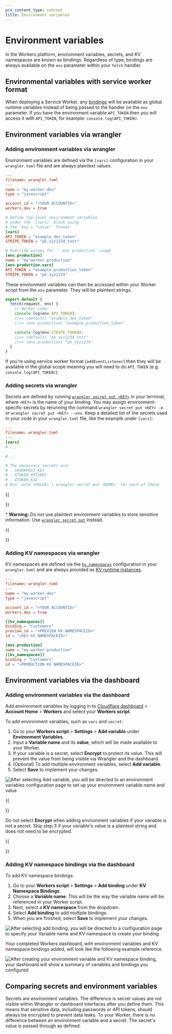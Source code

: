 ```yaml
---
pcx_content_type: concept
title: Environment variables
---
```


# Environment variables

In the Workers platform, environment variables, secrets, and KV namespaces are known as bindings. Regardless of type, bindings are always available on the `env` parameter within your `fetch` handler.

## Environmental variables with service worker format

When deploying a Service Worker, any [bindings](/workers/platform/environment-variables/) will be available as global runtime variables instead of being passed to the handler on the `env` parameter. If you have the environment variable `API_TOKEN` then you will access it with `API_TOKEN`, for example: `console.log(API_TOKEN)`.

## Environment variables via wrangler

### Adding environment variables via wrangler

Environment variables are defined via the `[vars]` configuration in your `wrangler.toml` file and are always plaintext values.

```toml
---
filename: wrangler.toml
---
name = "my-worker-dev"
type = "javascript"

account_id = "<YOUR ACCOUNTID>"
workers_dev = true

# Define top-level environment variables
# under the `[vars]` block using
# the `key = "value"` format
[vars]
API_TOKEN = "example_dev_token"
STRIPE_TOKEN = "pk_xyz1234_test"

# Override values for `--env production` usage
[env.production]
name = "my-worker-production"
[env.production.vars]
API_TOKEN = "example_production_token"
STRIPE_TOKEN = "pk_xyz1234"
```

These environment variables can then be accessed within your Worker script from the `env` parameter. They will be plaintext strings.

```js
export default {
  fetch(request, env) {
    // Worker code:
    console.log(env.API_TOKEN);
    //=> (default) "example_dev_token"
    //=> (env.production) "example_production_token"

    console.log(env.STRIPE_TOKEN);
    //=> (default) "pk_xyz1234_test"
    //=> (env.production) "pk_xyz1234"
  }
}
```

If you're using service worker format (`addEventListener`) then they will be available in the global scope meaning you will need to do `API_TOKEN` (e.g. `console.log(API_TOKEN)`).

### Adding secrets via wrangler

Secrets are defined by running [`wrangler secret put <KEY>`](/workers/wrangler/commands/#secret) in your terminal, where `<KEY>` is the name of your binding. You may assign environment-specific secrets by rerunning the command `wrangler secret put <KEY> -e` or `wrangler secret put <KEY> --env`. Keep a detailed list of the secrets used in your code in your `wrangler.toml` file, like the example under `[vars]`:

```toml
---
filename: wrangler.toml
---
[vars]
# ...

# ...

# The necessary secrets are:
# - SPARKPOST_KEY
# - GTOKEN_PRIVKEY
# - GTOKEN_KID
# Run `echo <VALUE> | wrangler secret put <NAME>` for each of these
```

{{<Aside type="warning">}}

\* **Warning:** Do not use plaintext environment variables to store sensitive information. Use [`wrangler secret put`](/workers/wrangler/commands/#secret) instead.

{{</Aside>}}

### Adding KV namespaces via wrangler

KV namespaces are defined via the [`kv_namespaces`](/workers/wrangler/configuration/#kv_namespaces) configuration in your `wrangler.toml` and are always provided as [KV runtime instances](/workers/runtime-apis/kv/).

```toml
---
filename: wrangler.toml
---
name = "my-worker-dev"
type = "javascript"

account_id = "<YOUR ACCOUNTID>"
workers_dev = true

[[kv_namespaces]]
binding = "Customers"
preview_id = "<PREVIEW KV NAMESPACEID>"
id = "<DEV KV NAMESPACEID>"

[env.production]
name = "my-worker-production"
[[kv_namespaces]]
binding = "Customers"
id = "<PRODUCTION KV NAMESPACEID>"
```

## Environment variables via the dashboard

### Adding environment variables via the dashboard

Add environment variables by logging in to [Cloudflare dashboard](https://dash.cloudflare.com/) > **Account Home** > **Workers** and select your **Workers script**.

To add environment variables, such as `vars` and `secret`:

1.  Go to your **Workers script** > **Settings** > **Add variable** under **Environment Variables**.
2.  Input a **Variable name** and its **value**, which will be made available to your Worker.
3.  If your variable is a secret, select **Encrypt** to protect its value. This will prevent the value from being visible via Wrangler and the dashboard.
4.  (Optional) To add multiple environment variables, select **Add variable**.
5.  Select **Save** to implement your changes.

![After selecting Add variable, you will be directed to an environment variables configuration page to set up your environment variable name and value](../media/env_variables_dash.png)

{{<Aside type="warning" header="Plaintext strings and secrets">}}

Do not select **Encrypt** when adding environment variables if your variable is not a secret. Skip step 3 if your variable's value is a plaintext string and does not need to be encrypted.

{{</Aside>}}

### Adding KV namespace bindings via the dashboard

To add KV namespace bindings:

1.  Go to your **Workers script** > **Settings** > **Add binding** under **KV Namespace Bindings**.
2.  Choose a **Variable name**. This will be the way the variable name will be referenced in your Worker script.
3.  Next, select a **KV namespace** from the dropdown.
4.  Select **Add binding** to add multiple bindings.
5.  When you are finished, select **Save** to implement your changes.

![After selecting add binding, you will be directed to a configuration page to specify your Variable name and KV namespace to create your binding](../media/kv_namespace_bindings.png)

Your completed Workers dashboard, with environment variables and KV namespace bindings added, will look like the following example reference.

![After creating your environment variable and KV namespace binding, your dashboard will show a summary of variables and bindings you configured](../media/envvarssecret-detail-page.jpeg)

## Comparing secrets and environment variables

Secrets are environment variables. The difference is secret values are not visible within Wrangler or dashboard interfaces after you define them. This means that sensitive data, including passwords or API tokens, should always be encrypted to prevent data leaks. To your Worker, there is no difference between an environment variable and a secret. The secret's value is passed through as defined.
